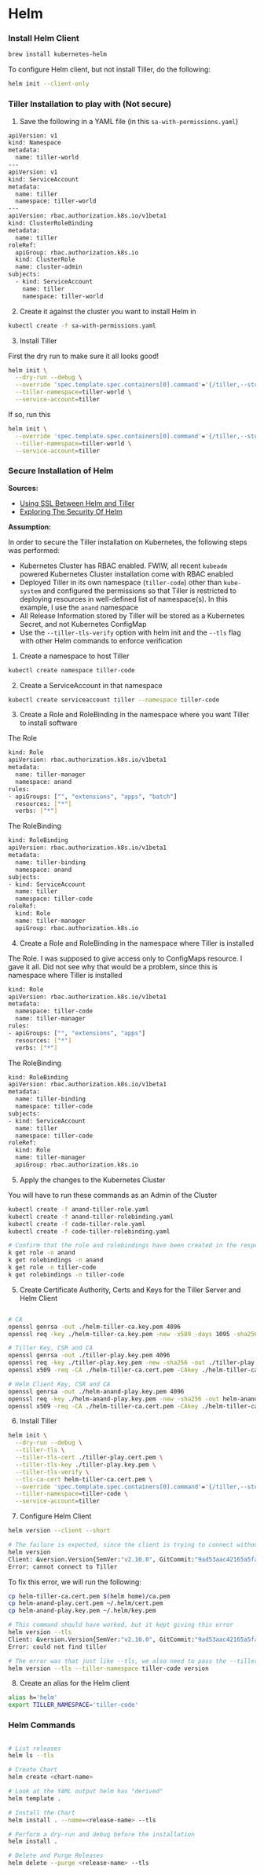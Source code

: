 # Helm

### Install Helm Client

```bash
brew install kubernetes-helm
```

To configure Helm client, but not install Tiller, do the following:

```bash
helm init --client-only
```

### Tiller Installation to play with (Not secure)

1. Save the following in a YAML file (in this `sa-with-permissions.yaml`)

```bash
apiVersion: v1
kind: Namespace
metadata:
  name: tiller-world
---
apiVersion: v1
kind: ServiceAccount
metadata:
  name: tiller
  namespace: tiller-world
---
apiVersion: rbac.authorization.k8s.io/v1beta1
kind: ClusterRoleBinding
metadata:
  name: tiller
roleRef:
  apiGroup: rbac.authorization.k8s.io
  kind: ClusterRole
  name: cluster-admin
subjects:
  - kind: ServiceAccount
    name: tiller
    namespace: tiller-world
```

2. Create it against the cluster you want to install Helm in

```bash
kubectl create -f sa-with-permissions.yaml
```

3. Install Tiller

First the dry run to make sure it all looks good!

```bash
helm init \
  --dry-run --debug \
  --override 'spec.template.spec.containers[0].command'='{/tiller,--storage=secret}' \
  --tiller-namespace=tiller-world \
  --service-account=tiller
```

If so, run this

```bash
helm init \
  --override 'spec.template.spec.containers[0].command'='{/tiller,--storage=secret}' \
  --tiller-namespace=tiller-world \
  --service-account=tiller
```

### Secure Installation of Helm

**Sources:**

- [Using SSL Between Helm and Tiller](https://docs.helm.sh/using_helm/#using-ssl-between-helm-and-tiller)
- [Exploring The Security Of Helm](https://engineering.bitnami.com/articles/helm-security.html)

**Assumption:**

In order to secure the Tiller installation on Kubernetes, the following steps was performed:

- Kubernetes Cluster has RBAC enabled. FWIW, all recent `kubeadm` powered Kubernetes Cluster installation come with RBAC enabled
- Deployed Tiller in its own namespace (`tiller-code`) other than `kube-system` and configured the permissions so that Tiller is restricted to deploying resources in well-defined list of namespace(s). In this example, I use the `anand` namespace
- All Release Information stored by Tiller will be stored as a Kubernetes Secret, and not Kubernetes ConfigMap
- Use the `--tiller-tls-verify` option with helm init and the `--tls` flag with other Helm commands to enforce verification

1. Create a namespace to host Tiller

```bash
kubectl create namespace tiller-code
```

2. Create a ServiceAccount in that namespace

```bash
kubectl create serviceaccount tiller --namespace tiller-code
```

3. Create a Role and RoleBinding in the namespace where you want Tiller to install software

The Role

```bash
kind: Role
apiVersion: rbac.authorization.k8s.io/v1beta1
metadata:
  name: tiller-manager
  namespace: anand
rules:
- apiGroups: ["", "extensions", "apps", "batch"]
  resources: ["*"]
  verbs: ["*"]
```

The RoleBinding

```bash
kind: RoleBinding
apiVersion: rbac.authorization.k8s.io/v1beta1
metadata:
  name: tiller-binding
  namespace: anand
subjects:
- kind: ServiceAccount
  name: tiller
  namespace: tiller-code
roleRef:
  kind: Role
  name: tiller-manager
  apiGroup: rbac.authorization.k8s.io
```

4. Create a Role and RoleBinding in the namespace where Tiller is installed

The Role. I was supposed to give access only to ConfigMaps resource. I gave it all. Did not see why that would be a problem, since this is namespace where Tiller is installed

```bash
kind: Role
apiVersion: rbac.authorization.k8s.io/v1beta1
metadata:
  namespace: tiller-code
  name: tiller-manager
rules:
- apiGroups: ["", "extensions", "apps"]
  resources: ["*"]
  verbs: ["*"]
```

The RoleBinding

```bash
kind: RoleBinding
apiVersion: rbac.authorization.k8s.io/v1beta1
metadata:
  name: tiller-binding
  namespace: tiller-code
subjects:
- kind: ServiceAccount
  name: tiller
  namespace: tiller-code
roleRef:
  kind: Role
  name: tiller-manager
  apiGroup: rbac.authorization.k8s.io
```

5. Apply the changes to the Kubernetes Cluster

You will have to run these commands as an Admin of the Cluster

```bash
kubectl create -f anand-tiller-role.yaml
kubectl create -f anand-tiller-rolebinding.yaml
kubectl create -f code-tiller-role.yaml
kubectl create -f code-tiller-rolebinding.yaml

# Confirm that the role and rolebindings have been created in the respective namespace
k get role -n anand
k get rolebindings -n anand
k get role -n tiller-code
k get rolebindings -n tiller-code

```

5. Create Certificate Authority, Certs and Keys for the Tiller Server and Helm Client

```bash

# CA
openssl genrsa -out ./helm-tiller-ca.key.pem 4096
openssl req -key ./helm-tiller-ca.key.pem -new -x509 -days 1095 -sha256 -out helm-tiller-ca.cert.pem -extensions v3_ca

# Tiller Key, CSR and CA
openssl genrsa -out ./tiller-play.key.pem 4096
openssl req -key ./tiller-play.key.pem -new -sha256 -out ./tiller-play.csr.pem
openssl x509 -req -CA ./helm-tiller-ca.cert.pem -CAkey ./helm-tiller-ca.key.pem -CAcreateserial -in ./tiller-play.csr.pem -out tiller-play.cert.pem -days 365

# Helm Client Key, CSR and CA
openssl genrsa -out ./helm-anand-play.key.pem 4096
openssl req -key ./helm-anand-play.key.pem -new -sha256 -out helm-anand-play.csr.pem
openssl x509 -req -CA ./helm-tiller-ca.cert.pem -CAkey ./helm-tiller-ca.key.pem -CAcreateserial -in ./tiller-anand-play.csr.pem -out tiller-anand-play.cert.pem -days 365

```

6. Install Tiller

```bash
helm init \
  --dry-run --debug \
  --tiller-tls \
  --tiller-tls-cert ./tiller-play.cert.pem \
  --tiller-tls-key ./tiller-play.key.pem \
  --tiller-tls-verify \
  --tls-ca-cert helm-tiller-ca.cert.pem \
  --override 'spec.template.spec.containers[0].command'='{/tiller,--storage=secret}' \
  --tiller-namespace=tiller-code \
  --service-account=tiller
```

7. Configure Helm Client

```bash
helm version --client --short

# The failure is expected, since the client is trying to connect without TLS
helm version
Client: &version.Version{SemVer:"v2.10.0", GitCommit:"9ad53aac42165a5fadc6c87be0dea6b115f93090", GitTreeState:"clean"}
Error: cannot connect to Tiller
```

To fix this error, we will run the following:

```bash
cp helm-tiller-ca.cert.pem $(helm home)/ca.pem
cp helm-anand-play.cert.pem ~/.helm/cert.pem
cp helm-anand-play.key.pem ~/.helm/key.pem

# This command should have worked, but it kept giving this error
helm version --tls 
Client: &version.Version{SemVer:"v2.10.0", GitCommit:"9ad53aac42165a5fadc6c87be0dea6b115f93090", GitTreeState:"clean"}
Error: could not find tiller

# The error was that just like --tls, we also need to pass the --tiller-namespace option everytime we run the helm command
helm version --tls --tiller-namespace tiller-code version

```

8. Create an alias for the Helm client

```bash
alias h='helm'
export TILLER_NAMESPACE='tiller-code'
```

### Helm Commands

```bash

# List releases
helm ls --tls

# Create Chart
helm create <chart-name>

# Look at the YAML output helm has "derived"
helm template .

# Install the Chart
helm install . --name=<release-name> --tls

# Perform a dry-run and debug before the installation
helm install . 

# Delete and Purge Releases
helm delete --purge <release-name> --tls


```
